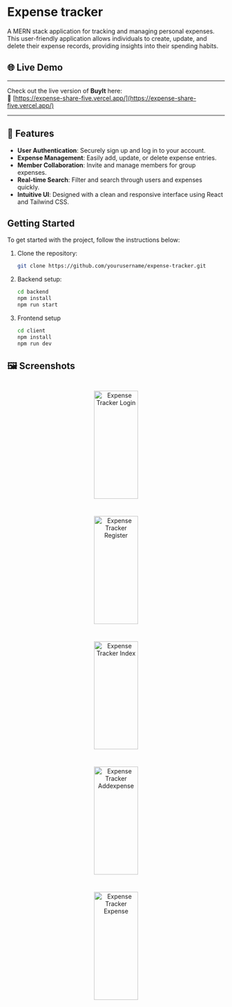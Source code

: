 
# Expense tracker

A MERN stack application for tracking and managing personal expenses. This user-friendly application allows individuals to create, update, and delete their expense records, providing insights into their spending habits.

## 🌐 Live Demo

---
Check out the live version of **BuyIt** here:  
🔗 [https://expense-share-five.vercel.app/](https://expense-share-five.vercel.app/)

---


## 🚀 Features

- **User Authentication**: Securely sign up and log in to your account.
- **Expense Management**: Easily add, update, or delete expense entries.
- **Member Collaboration**: Invite and manage members for group expenses.
- **Real-time Search**: Filter and search through users and expenses quickly.
- **Intuitive UI**: Designed with a clean and responsive interface using React and Tailwind CSS.

## Getting Started

To get started with the project, follow the instructions below:

1. Clone the repository:
   ```bash
   git clone https://github.com/yourusername/expense-tracker.git
2. Backend setup:
   ```bash
   cd backend
   npm install
   npm run start
3. Frontend setup
    ```bash
    cd client
    npm install
    npm run dev

## 🖼️ Screenshots



<p align="center">
  <img src="screenshots/register.png" alt="Expense Tracker Login" width="45%" height="250px" style="margin: 20px; object-fit: cover;" />
<img src="screenshots/login.png" alt="Expense Tracker Register" width="45%" height="250px" style="margin: 20px; object-fit: cover;"/>
<img src="screenshots/index.png" alt="Expense Tracker Index" width="45%" height="250px" style="margin: 20px; object-fit: cover;" />
<img src="screenshots/addexpens.png" alt="Expense Tracker Addexpense" width="45%" height="250px" style="margin: 20px; object-fit: cover;" />
<img src="screenshots/expense.png" alt="Expense Tracker Expense" width="45%" height="250px" style="margin: 20px; object-fit: cover;" />
</p>
